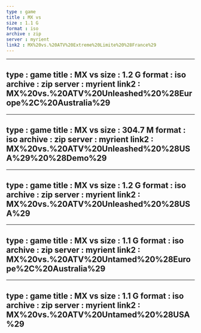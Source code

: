 ```yaml
---
type : game
title : MX vs
size : 1.1 G
format : iso
archive : zip
server : myrient
link2 : MX%20vs.%20ATV%20Extreme%20Limite%20%28France%29
---
```

---
type : game
title : MX vs
size : 1.2 G
format : iso
archive : zip
server : myrient
link2 : MX%20vs.%20ATV%20Unleashed%20%28Europe%2C%20Australia%29
---
---
type : game
title : MX vs
size : 304.7 M
format : iso
archive : zip
server : myrient
link2 : MX%20vs.%20ATV%20Unleashed%20%28USA%29%20%28Demo%29
---
---
type : game
title : MX vs
size : 1.2 G
format : iso
archive : zip
server : myrient
link2 : MX%20vs.%20ATV%20Unleashed%20%28USA%29
---
---
type : game
title : MX vs
size : 1.1 G
format : iso
archive : zip
server : myrient
link2 : MX%20vs.%20ATV%20Untamed%20%28Europe%2C%20Australia%29
---
---
type : game
title : MX vs
size : 1.1 G
format : iso
archive : zip
server : myrient
link2 : MX%20vs.%20ATV%20Untamed%20%28USA%29
---
